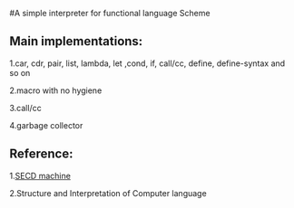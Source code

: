 #A simple interpreter for functional language Scheme

## Main implementations:
 1.car, cdr, pair, list, lambda, let ,cond, if, call/cc, define, define-syntax and so on

 2.macro with no hygiene
 
 3.call/cc
 
 4.garbage collector


## Reference:
 1.[SECD machine](https://en.wikipedia.org/wiki/SECD_machine)
 
 2.Structure and Interpretation of Computer language
